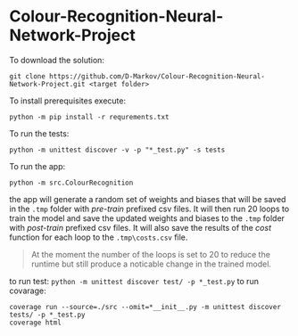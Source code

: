# Colour-Recognition-Neural-Network-Project

To download the solution:

```
git clone https://github.com/D-Markov/Colour-Recognition-Neural-Network-Project.git <target folder>
```

To install prerequisites execute:

```
python -m pip install -r requrements.txt
```

To run the tests:

```
python -m unittest discover -v -p "*_test.py" -s tests
```

To run the app:

```
python -m src.ColourRecognition
```

the app will generate a random set of weights and biases that will be saved in the `.tmp` folder with *pre-train* prefixed csv files. It will then run 20 loops to train the model and save the updated weights and biases to the `.tmp` folder with *post-train* prefixed csv files. It will also save the results of the *cost* function for each loop to the `.tmp\costs.csv` file.

>At the moment the number of the loops is set to 20 to reduce the runtime but still produce a noticable change in the trained model.

to run test:
`python -m unittest discover test/ -p *_test.py`
to run covarage:
```
coverage run --source=./src --omit=*__init__.py -m unittest discover tests/ -p *_test.py
coverage html
```
